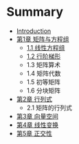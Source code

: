 # Summary

* [Introduction](README.md)
* [第1章 矩阵与方程组](chapter1.md)
   * [1.1 线性方程组](chapter1.1.md)
   * [1.2 行阶梯形](chapter1.2.md)
   * 1.3 矩阵算术
   * 1.4 矩阵代数
   * 1.5 初等矩阵
   * 1.6 分块矩阵
* [第2章 行列式](chapter2.md)
   * 2.1 矩阵的行列式
* [第3章 向量空间](chapter3.md)
* [第4章 线性变换](chapter4.md)
* [第5章 正交性](chapter5.md)

